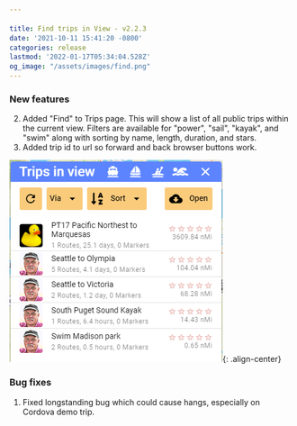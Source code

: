 ```yaml
---

title: Find trips in View - v2.2.3
date: '2021-10-11 15:41:20 -0800'
categories: release
lastmod: '2022-01-17T05:34:04.528Z'
og_image: "/assets/images/find.png"
---
```


### New features

2. Added "Find" to Trips page.  This will show a list of all public trips within the current view.  Filters are available for "power", "sail", "kayak", and "swim" along with sorting by name, length, duration, and stars.
3.  Added trip id to url so forward and back browser buttons work.

![](/assets/images/find.png){: .align-center}

### Bug fixes

1. Fixed longstanding bug which could cause hangs, especially on Cordova demo trip.



